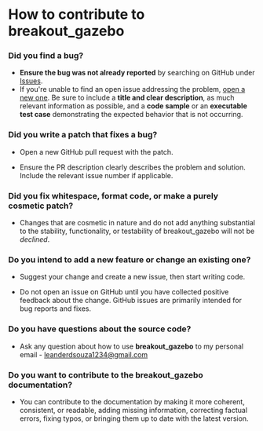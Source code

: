 # How to contribute to breakout_gazebo

### **Did you find a bug?**

* **Ensure the bug was not already reported** by searching on GitHub under [Issues](https://github.com/ldtalent/breakout_gazebo/issues).
* If you're unable to find an open issue addressing the problem, [open a new one](https://github.com/ldtalent/breakout_gazebo/issues/new). Be sure to include a **title and clear description**, as much relevant information as possible, and a **code sample** or an **executable test case** demonstrating the expected behavior that is not occurring.

### **Did you write a patch that fixes a bug?**

* Open a new GitHub pull request with the patch.

* Ensure the PR description clearly describes the problem and solution. Include the relevant issue number if applicable.

### **Did you fix whitespace, format code, or make a purely cosmetic patch?**

* Changes that are cosmetic in nature and do not add anything substantial to the stability, functionality, or testability of breakout_gazebo will not be *declined*.

### **Do you intend to add a new feature or change an existing one?**

* Suggest your change and create a new issue, then start writing code.

* Do not open an issue on GitHub until you have collected positive feedback about the change. GitHub issues are primarily intended for bug reports and fixes.

### **Do you have questions about the source code?**

* Ask any question about how to use **breakout_gazebo** to my personal email - leanderdsouza1234@gmail.com

### **Do you want to contribute to the breakout_gazebo documentation?**

* You can contribute to the documentation by making it more coherent, consistent, or readable, adding missing information, correcting factual errors, fixing typos, or bringing them up to date with the latest version.